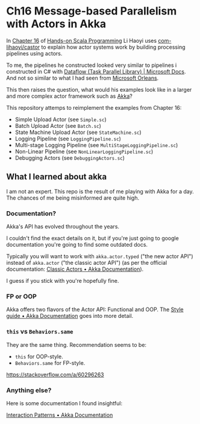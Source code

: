 # Ch16 Message-based Parallelism with Actors in Akka

In [Chapter 16](https://github.com/handsonscala/handsonscala/issues/16) of [Hands-on Scala Programming](https://www.handsonscala.com/) Li Haoyi uses [com-lihaoyi/castor](https://github.com/com-lihaoyi/castor) to explain how actor systems work by building processing pipelines using actors.

To me, the pipelines he constructed looked very similar to pipelines i constructed in C# with [Dataflow (Task Parallel Library) | Microsoft Docs](https://docs.microsoft.com/en-us/dotnet/standard/parallel-programming/dataflow-task-parallel-library). And not so similar to what I had seen from [Microsoft Orleans](https://dotnet.github.io/orleans/).

This then raises the question, what would his examples look like in a larger and more complex actor framework such as [Akka](https://akka.io/)?

This repository attemps to reimplement the examples from Chapter 16:

- Simple Upload Actor (see `Simple.sc`)
- Batch Upload Actor (see `Batch.sc`)
- State Machine Upload Actor (see `StateMachine.sc`)
- Logging Pipeline (see `LoggingPipeline.sc`)
- Multi-stage Logging Pipeline (see `MultiStageLoggingPipeline.sc`)
- Non-Linear Pipeline (see `NonLinearLoggingPipeline.sc`)
- Debugging Actors (see `DebuggingActors.sc`)

## What I learned about akka

I am not an expert. This repo is the result of me playing with Akka for a day. The chances of me being misinformed are quite high.

### Documentation?

Akka's API has evolved throughout the years.

I couldn't find the exact details on it, but if you're just going to google documentation you're going to find some outdated docs.

Typically you will want to work with `akka.actor.typed` ("the new actor API") instead of `akka.actor` ("the classic actor API") (as per the official documentation: [Classic Actors • Akka Documentation](https://doc.akka.io/docs/akka/current/actors.html)).

I guess if you stick with [](https://doc.akka.io/) you're hopefully fine.

### FP or OOP

Akka offers two flavors of the Actor API: Functional and OOP. The [Style guide • Akka Documentation](https://doc.akka.io/docs/akka/current/typed/style-guide.html#functional-versus-object-oriented-style) goes into more detail.

### `this` vs `Behaviors.same`

They are the same thing. Recommendation seems to be:

- `this` for OOP-style.
- `Behaviors.same` for FP-style.

https://stackoverflow.com/a/60296263

### Anything else?

Here is some documentation I found insightful:

[Interaction Patterns • Akka Documentation](https://doc.akka.io/docs/akka/current/typed/interaction-patterns.html#scheduling-messages-to-self)